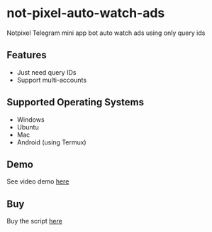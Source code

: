 # not-pixel-auto-watch-ads
Notpixel Telegram mini app bot auto watch ads using only query ids

## Features

- Just need query IDs
- Support multi-accounts

## Supported Operating Systems

- Windows
- Ubuntu
- Mac
- Android (using Termux)

## Demo
See video demo [here](https://drive.google.com/file/d/1psZ5kh1wFgwmUtNTrBhjhJVdwxcVaLRx/view?usp=sharing) 

## Buy
Buy the script [here](https://t.me/dz_auto_store/5)

